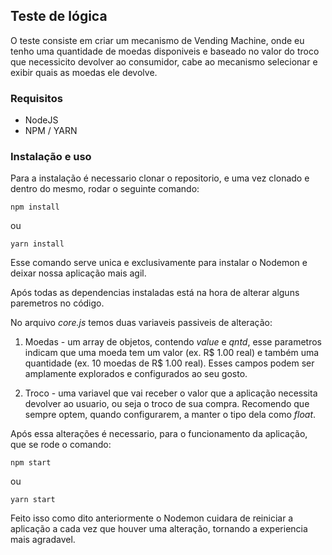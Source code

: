 ## Teste de lógica

O teste consiste em criar um mecanismo de Vending Machine, onde eu tenho uma quantidade de moedas disponiveis e baseado no valor do troco que necessicito devolver ao consumidor, cabe ao mecanismo selecionar e exibir quais as moedas ele devolve.

### Requisitos
* NodeJS
* NPM / YARN

### Instalação e uso

Para a instalação é necessario clonar o repositorio, e uma vez clonado e dentro do mesmo, rodar o seguinte comando:
```
npm install
``` 
ou
```
yarn install
```

Esse comando serve unica e exclusivamente para instalar o Nodemon e deixar nossa aplicação mais agil.

Após todas as dependencias instaladas está na hora de alterar alguns paremetros no código.

No arquivo *core.js* temos duas variaveis passiveis de alteração:

1. Moedas - um array de objetos, contendo *value* e *qntd*, esse parametros indicam que uma moeda tem um valor (ex. R$ 1.00 real) e também uma quantidade (ex. 10 moedas de R$ 1.00 real). Esses campos podem ser amplamente explorados e configurados ao seu gosto.

2. Troco - uma variavel que vai receber o valor que a aplicação necessita devolver ao usuario, ou seja o troco de sua compra. Recomendo que sempre optem, quando configurarem, a manter o tipo dela como *float*. 

Após essa alterações é necessario, para o funcionamento da aplicação, que se rode o comando:
```
npm start
```
ou
```
yarn start
```

Feito isso como dito anteriormente o Nodemon cuidara de reiniciar a aplicação a cada vez que houver uma alteração, tornando a experiencia mais agradavel.